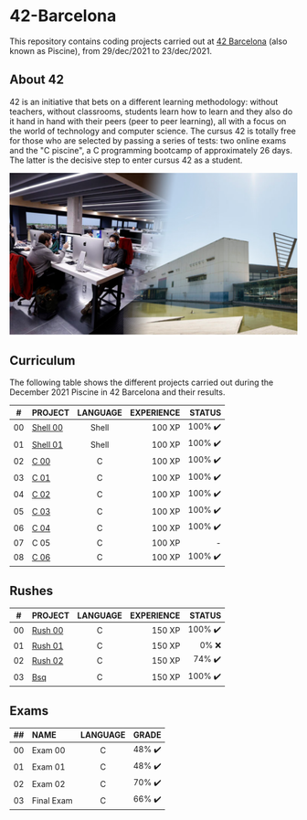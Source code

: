 # 42-Barcelona
This repository contains coding projects carried out at [42 Barcelona](https://www.42barcelona.com/) (also known as Piscine), from 29/dec/2021 to 23/dec/2021.
## About 42

42 is an initiative that bets on a different learning methodology: without teachers, without classrooms, students learn how to learn and they also do it hand in hand with their peers (peer to peer learning), all with a focus on the world of technology and computer science.
The cursus 42 is totally free for those who are selected by passing a series of tests: two online exams and the "C piscine", a C programming bootcamp of approximately 26 days. The latter is the decisive step to enter cursus 42 as a student.

[![Photo of a 42 Barcelona lab and ex](https://github.com/SixtoPineda/42-Barcelona/blob/main/Readmaterial/Portada.png)](https://www.42barcelona.com/)

## Curriculum

The following table shows the different projects carried out during the December 2021 Piscine in 42 Barcelona and their results.

|#	|PROJECT							|LANGUAGE		|EXPERIENCE	|STATUS						|
|:-:|:--								|:-:		|--:		|--:						|
|00	|[Shell 00](./Shell/Shell00/)	|Shell		|100 XP		|100% :heavy_check_mark:	|
|01	|[Shell 01](./Shell/Shell01/)	|Shell		|100 XP		|100% :heavy_check_mark:	|
|02	|[C 00](./C/C-00)			|C			|100 XP		|100% :heavy_check_mark:	|
|03	|[C 01](./C/C-01)			|C			|100 XP		|100% :heavy_check_mark:	|
|04	|[C 02](./C/C-02)			|C			|100 XP		|100% :heavy_check_mark:		|
|05	|[C 03](./C/C-03)			|C			|100 XP		|100% :heavy_check_mark:	|
|06	|[C 04](./C/C-04)			|C			|100 XP		|100% :heavy_check_mark:	|
|07	|C 05		|C			|100 XP		|-  |
|08	|[C 06](./C/C-06)			|C			|100 XP		|100% :heavy_check_mark:	|

## Rushes

|#	|PROJECT							|LANGUAGE		|EXPERIENCE	|STATUS						|
|:-:|:--								|:-:		|--:		|--:						|
|00	|[Rush 00](./Rush/Rush00)		|C			|150 XP		|100% :heavy_check_mark:	|
|01	|[Rush 01](./Rush/Rush01)		|C			|150 XP		|0% :x:						|
|02	|[Rush 02](./Rush/Rush02)		|C			|150 XP		|74% :heavy_check_mark:	|
|03	|[Bsq](./Bsq)		|C			|150 XP		|100% :heavy_check_mark:	|

## Exams

|  ##  |  NAME |LANGUAGE		 |	       GRADE	      |
|:----:|:-------|:-:		|:-------------------:|
|  00  | Exam 00 |C				|48% :heavy_check_mark:	|
|  01  | Exam 01 |C				|48% :heavy_check_mark:	|
|  02  | Exam 02 |C				|70% :heavy_check_mark:	|
|  03  | Final Exam |C			 |66% :heavy_check_mark:	|

